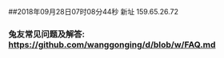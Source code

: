 ##2018年09月28日07时08分44秒 新址 159.65.26.72
### 兔友常见问题及解答: https://github.com/wanggonging/d/blob/w/FAQ.md
